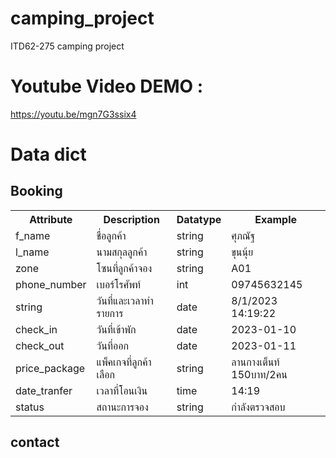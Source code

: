 # camping_project
ITD62-275 camping project
# Youtube Video DEMO :
https://youtu.be/mgn7G3ssix4
# Data dict
<h2>Booking</h2>
<table>
  <tr>
    <th>Attribute</th>
    <th>Description</th>
    <th>Datatype</th>
       <th>Example</th>

  </tr>
  <tr>
    <td>f_name</td>
    <td>ชื่อลูกค้า</td>
    <td>string</td>
    <td>ศุภณัฐ</td>
  </tr>
  <tr>
    <td>l_name</td>
    <td>นามสกุลลูกค้า</td>
    <td>string</td>
    <td>ขุนนุ้ย</td>
  </tr>
   <tr>
    <td>zone</td>
    <td>โซนที่ลูกค้าจอง</td>
    <td>string</td>
    <td>A01</td>
  </tr>
     <tr>
    <td>phone_number</td>
    <td>เบอร์โรศัพท์</td>
    <td>int</td>
    <td>09745632145</td>
  </tr>
       <tr>
    <td>string</td>
    <td>วันที่และเวลาทำรายการ</td>
    <td>date</td>
    <td>8/1/2023 14:19:22</td>
  </tr>
         <tr>
    <td>check_in</td>
    <td>วันที่เข้าพัก</td>
    <td>date</td>
    <td>2023-01-10</td>
  </tr>
           <tr>
    <td>check_out</td>
    <td>วันที่ออก</td>
    <td>date</td>
    <td>2023-01-11</td>
  </tr>
           <tr>
    <td>price_package</td>
    <td>แพ็คเกจที่ลูกค้าเลือก</td>
    <td>string</td>
    <td>ลานกางเต็นท์ 150บาท/2คน</td>
  </tr>
           <tr>
    <td>date_tranfer</td>
    <td>เวลาที่โอนเงิน</td>
    <td>time</td>
    <td>14:19</td>
  </tr>
           <tr>
    <td>status</td>
    <td>สถานะการจอง</td>
    <td>string</td>
    <td>กำลังตรวจสอบ</td>
  </tr>
</table>
<h2>contact</h2>
